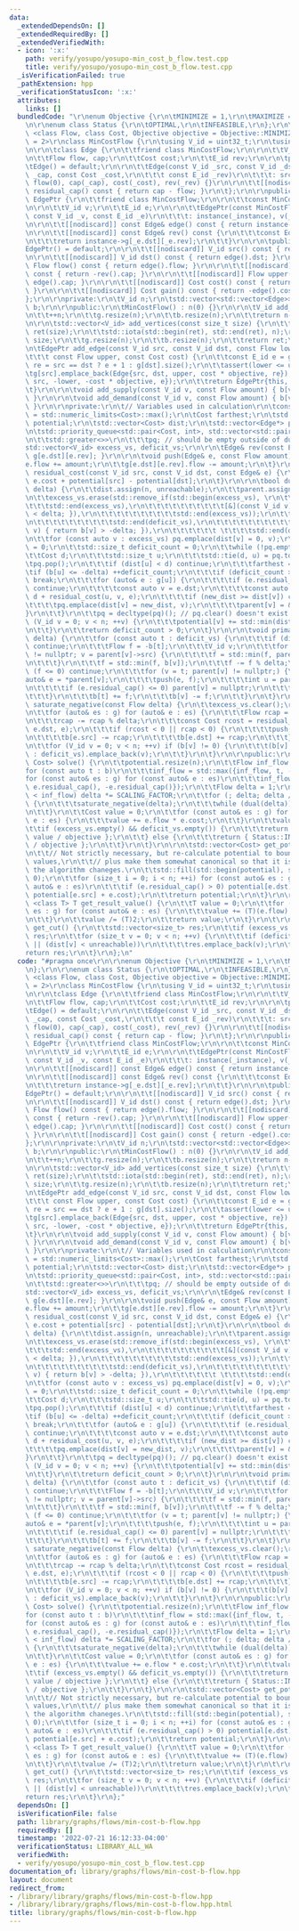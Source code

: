 ```yaml
---
data:
  _extendedDependsOn: []
  _extendedRequiredBy: []
  _extendedVerifiedWith:
  - icon: ':x:'
    path: verify/yosupo/yosupo-min_cost_b_flow.test.cpp
    title: verify/yosupo/yosupo-min_cost_b_flow.test.cpp
  _isVerificationFailed: true
  _pathExtension: hpp
  _verificationStatusIcon: ':x:'
  attributes:
    links: []
  bundledCode: "\r\nenum Objective {\r\n\tMINIMIZE = 1,\r\n\tMAXIMIZE = -1,\r\n};\r\
    \n\r\nenum class Status {\r\n\tOPTIMAL,\r\n\tINFEASIBLE,\r\n};\r\n\r\ntemplate\
    \ <class Flow, class Cost, Objective objective = Objective::MINIMIZE, Flow SCALING_FACTOR\
    \ = 2>\r\nclass MinCostFlow {\r\n\tusing V_id = uint32_t;\r\n\tusing E_id = uint32_t;\r\
    \n\r\n\tclass Edge {\r\n\t\tfriend class MinCostFlow;\r\n\r\n\t\tV_id src, dst;\r\
    \n\t\tFlow flow, cap;\r\n\t\tCost cost;\r\n\t\tE_id rev;\r\n\r\n\tpublic:\r\n\t\
    \tEdge() = default;\r\n\r\n\t\tEdge(const V_id _src, const V_id _dst, const Flow\
    \ _cap, const Cost _cost,\r\n\t\t\t const E_id _rev)\r\n\t\t\t: src(_src), dst(_dst),\
    \ flow(0), cap(_cap), cost(_cost), rev(_rev) {}\r\n\r\n\t\t[[nodiscard]] Flow\
    \ residual_cap() const { return cap - flow; }\r\n\t};\r\n\r\npublic:\r\n\tclass\
    \ EdgePtr {\r\n\t\tfriend class MinCostFlow;\r\n\r\n\t\tconst MinCostFlow* instance;\r\
    \n\r\n\t\tV_id v;\r\n\t\tE_id e;\r\n\r\n\t\tEdgePtr(const MinCostFlow* const _instance,\
    \ const V_id _v, const E_id _e)\r\n\t\t\t: instance(_instance), v(_v), e(_e) {}\r\
    \n\r\n\t\t[[nodiscard]] const Edge& edge() const { return instance->g[v][e]; }\r\
    \n\r\n\t\t[[nodiscard]] const Edge& rev() const {\r\n\t\t\tconst Edge& _e = edge();\r\
    \n\t\t\treturn instance->g[_e.dst][_e.rev];\r\n\t\t}\r\n\r\n\tpublic:\r\n\t\t\
    EdgePtr() = default;\r\n\r\n\t\t[[nodiscard]] V_id src() const { return v; }\r\
    \n\r\n\t\t[[nodiscard]] V_id dst() const { return edge().dst; }\r\n\r\n\t\t[[nodiscard]]\
    \ Flow flow() const { return edge().flow; }\r\n\r\n\t\t[[nodiscard]] Flow lower()\
    \ const { return -rev().cap; }\r\n\r\n\t\t[[nodiscard]] Flow upper() const { return\
    \ edge().cap; }\r\n\r\n\t\t[[nodiscard]] Cost cost() const { return edge().cost;\
    \ }\r\n\r\n\t\t[[nodiscard]] Cost gain() const { return -edge().cost; }\r\n\t\
    };\r\n\r\nprivate:\r\n\tV_id n;\r\n\tstd::vector<std::vector<Edge>> g;\r\n\tstd::vector<Flow>\
    \ b;\r\n\r\npublic:\r\n\tMinCostFlow() : n(0) {}\r\n\r\n\tV_id add_vertex() {\r\
    \n\t\t++n;\r\n\t\tg.resize(n);\r\n\t\tb.resize(n);\r\n\t\treturn n-1;\r\n\t}\r\
    \n\r\n\tstd::vector<V_id> add_vertices(const size_t size) {\r\n\t\tstd::vector<V_id>\
    \ ret(size);\r\n\t\tstd::iota(std::begin(ret), std::end(ret), n);\r\n\t\tn +=\
    \ size;\r\n\t\tg.resize(n);\r\n\t\tb.resize(n);\r\n\t\treturn ret;\r\n\t}\r\n\r\
    \n\tEdgePtr add_edge(const V_id src, const V_id dst, const Flow lower,\r\n\t\t\
    \t\t\t const Flow upper, const Cost cost) {\r\n\t\tconst E_id e = g[src].size(),\
    \ re = src == dst ? e + 1 : g[dst].size();\r\n\t\tassert(lower <= upper);\r\n\t\
    \tg[src].emplace_back(Edge{src, dst, upper, cost * objective, re});\r\n\t\tg[dst].emplace_back(Edge{dst,\
    \ src, -lower, -cost * objective, e});\r\n\t\treturn EdgePtr{this, src, e};\r\n\
    \t}\r\n\r\n\tvoid add_supply(const V_id v, const Flow amount) { b[v] += amount;\
    \ }\r\n\r\n\tvoid add_demand(const V_id v, const Flow amount) { b[v] -= amount;\
    \ }\r\n\r\nprivate:\r\n\t// Variables used in calculation\r\n\tconst Cost unreachable\
    \ = std::numeric_limits<Cost>::max();\r\n\tCost farthest;\r\n\tstd::vector<Cost>\
    \ potential;\r\n\tstd::vector<Cost> dist;\r\n\tstd::vector<Edge*> parent; // out-forest.\r\
    \n\tstd::priority_queue<std::pair<Cost, int>, std::vector<std::pair<Cost, int>>,\r\
    \n\t\tstd::greater<>>\r\n\t\t\tpq; // should be empty outside of dual()\r\n\t\
    std::vector<V_id> excess_vs, deficit_vs;\r\n\r\n\tEdge& rev(const Edge& e) { return\
    \ g[e.dst][e.rev]; }\r\n\r\n\tvoid push(Edge& e, const Flow amount) {\r\n\t\t\
    e.flow += amount;\r\n\t\tg[e.dst][e.rev].flow -= amount;\r\n\t}\r\n\r\n\tCost\
    \ residual_cost(const V_id src, const V_id dst, const Edge& e) {\r\n\t\treturn\
    \ e.cost + potential[src] - potential[dst];\r\n\t}\r\n\r\n\tbool dual(const Flow\
    \ delta) {\r\n\t\tdist.assign(n, unreachable);\r\n\t\tparent.assign(n, nullptr);\r\
    \n\t\texcess_vs.erase(std::remove_if(std::begin(excess_vs), \r\n\t\t\t\t\t\t\t\
    \t\t\tstd::end(excess_vs),\r\n\t\t\t\t\t\t\t\t\t\t[&](const V_id v) { return b[v]\
    \ < delta; }),\r\n\t\t\t\t\t\t\t\t\t\tstd::end(excess_vs));\r\n\t\tdeficit_vs.erase(std::remove_if(std::begin(deficit_vs),\r\
    \n\t\t\t\t\t\t\t\t\t\tstd::end(deficit_vs),\r\n\t\t\t\t\t\t\t\t\t\t[&](const V_id\
    \ v) { return b[v] > -delta; }),\r\n\t\t\t\t\t\t \t\t\t\tstd::end(deficit_vs));\r\
    \n\t\tfor (const auto v : excess_vs) pq.emplace(dist[v] = 0, v);\r\n\t\tfarthest\
    \ = 0;\r\n\t\tstd::size_t deficit_count = 0;\r\n\t\twhile (!pq.empty()) {\r\n\t\
    \t\tCost d;\r\n\t\t\tstd::size_t u;\r\n\t\t\tstd::tie(d, u) = pq.top();\r\n\t\t\
    \tpq.pop();\r\n\t\t\tif (dist[u] < d) continue;\r\n\t\t\tfarthest = d;\r\n\t\t\
    \tif (b[u] <= -delta) ++deficit_count;\r\n\t\t\tif (deficit_count >= deficit_vs.size())\
    \ break;\r\n\t\t\tfor (auto& e : g[u]) {\r\n\t\t\t\tif (e.residual_cap() < delta)\
    \ continue;\r\n\t\t\t\tconst auto v = e.dst;\r\n\t\t\t\tconst auto new_dist =\
    \ d + residual_cost(u, v, e);\r\n\t\t\t\tif (new_dist >= dist[v]) continue;\r\n\
    \t\t\t\tpq.emplace(dist[v] = new_dist, v);\r\n\t\t\t\tparent[v] = &e;\r\n\t\t\t\
    }\r\n\t\t}\r\n\t\tpq = decltype(pq)(); // pq.clear() doesn't exist.\r\n\t\tfor\
    \ (V_id v = 0; v < n; ++v) {\r\n\t\t\tpotential[v] += std::min(dist[v], farthest);\r\
    \n\t\t}\r\n\t\treturn deficit_count > 0;\r\n\t}\r\n\r\n\tvoid primal(const Flow\
    \ delta) {\r\n\t\tfor (const auto t : deficit_vs) {\r\n\t\t\tif (dist[t] > farthest)\
    \ continue;\r\n\t\t\tFlow f = -b[t];\r\n\t\t\tV_id v;\r\n\t\t\tfor (v = t; parent[v]\
    \ != nullptr; v = parent[v]->src) {\r\n\t\t\t\tf = std::min(f, parent[v]->residual_cap());\r\
    \n\t\t\t}\r\n\t\t\tf = std::min(f, b[v]);\r\n\t\t\tf -= f % delta;\r\n\t\t\tif\
    \ (f <= 0) continue;\r\n\t\t\tfor (v = t; parent[v] != nullptr;) {\r\n\t\t\t\t\
    auto& e = *parent[v];\r\n\t\t\t\tpush(e, f);\r\n\t\t\t\tint u = parent[v]->src;\r\
    \n\t\t\t\tif (e.residual_cap() <= 0) parent[v] = nullptr;\r\n\t\t\t\tv = u;\r\n\
    \t\t\t}\r\n\t\t\tb[t] += f;\r\n\t\t\tb[v] -= f;\r\n\t\t}\r\n\t}\r\n\r\n\tvoid\
    \ saturate_negative(const Flow delta) {\r\n\t\texcess_vs.clear();\r\n\t\tdeficit_vs.clear();\r\
    \n\t\tfor (auto& es : g) for (auto& e : es) {\r\n\t\t\tFlow rcap = e.residual_cap();\r\
    \n\t\t\trcap -= rcap % delta;\r\n\t\t\tconst Cost rcost = residual_cost(e.src,\
    \ e.dst, e);\r\n\t\t\tif (rcost < 0 || rcap < 0) {\r\n\t\t\t\tpush(e, rcap);\r\
    \n\t\t\t\tb[e.src] -= rcap;\r\n\t\t\t\tb[e.dst] += rcap;\r\n\t\t\t}\r\n\t\t}\r\
    \n\t\tfor (V_id v = 0; v < n; ++v) if (b[v] != 0) {\r\n\t\t\t(b[v] > 0 ? excess_vs\
    \ : deficit_vs).emplace_back(v);\r\n\t\t}\r\n\t}\r\n\r\npublic:\r\n\tstd::pair<Status,\
    \ Cost> solve() {\r\n\t\tpotential.resize(n);\r\n\t\tFlow inf_flow = 1;\r\n\t\t\
    for (const auto t : b)\r\n\t\t\tinf_flow = std::max({inf_flow, t, -t});\r\n\t\t\
    for (const auto& es : g) for (const auto& e : es)\r\n\t\t\tinf_flow = std::max({inf_flow,\
    \ e.residual_cap(), -e.residual_cap()});\r\n\t\tFlow delta = 1;\r\n\t\twhile (delta\
    \ < inf_flow) delta *= SCALING_FACTOR;\r\n\t\tfor (; delta; delta /= SCALING_FACTOR)\
    \ {\r\n\t\t\tsaturate_negative(delta);\r\n\t\t\twhile (dual(delta)) primal(delta);\r\
    \n\t\t}\r\n\t\tCost value = 0;\r\n\t\tfor (const auto& es : g) for (const auto&\
    \ e : es) {\r\n\t\t\tvalue += e.flow * e.cost;\r\n\t\t}\r\n\t\tvalue /= 2;\r\n\
    \t\tif (excess_vs.empty() && deficit_vs.empty()) {\r\n\t\t\treturn { Status::OPTIMAL,\
    \ value / objective };\r\n\t\t} else {\r\n\t\t\treturn { Status::INFEASIBLE, value\
    \ / objective };\r\n\t\t}\r\n\t}\r\n\r\n\tstd::vector<Cost> get_potential() {\r\
    \n\t\t// Not strictly necessary, but re-calculate potential to bound the potential\
    \ values,\r\n\t\t// plus make them somewhat canonical so that it is robust for\
    \ the algorithm chaneges.\r\n\t\tstd::fill(std::begin(potential), std::end(potential),\
    \ 0);\r\n\t\tfor (size_t i = 0; i < n; ++i) for (const auto& es : g) for (const\
    \ auto& e : es)\r\n\t\t\tif (e.residual_cap() > 0) potential[e.dst] = std::min(potential[e.dst],\
    \ potential[e.src] + e.cost);\r\n\t\treturn potential;\r\n\t}\r\n\r\n\ttemplate\
    \ <class T> T get_result_value() {\r\n\t\tT value = 0;\r\n\t\tfor (const auto&\
    \ es : g) for (const auto& e : es) {\r\n\t\t\tvalue += (T)(e.flow) * (T)(e.cost);\r\
    \n\t\t}\r\n\t\tvalue /= (T)2;\r\n\t\treturn value;\r\n\t}\r\n\t\r\n\tstd::vector<size_t>\
    \ get_cut() {\r\n\t\tstd::vector<size_t> res;\r\n\t\tif (excess_vs.empty()) return\
    \ res;\r\n\t\tfor (size_t v = 0; v < n; ++v) {\r\n\t\t\tif (deficit_vs.empty()\
    \ || (dist[v] < unreachable))\r\n\t\t\t\tres.emplace_back(v);\r\n\t\t}\r\n\t\t\
    return res;\r\n\t}\r\n};\n"
  code: "#pragma once\r\n\r\nenum Objective {\r\n\tMINIMIZE = 1,\r\n\tMAXIMIZE = -1,\r\
    \n};\r\n\r\nenum class Status {\r\n\tOPTIMAL,\r\n\tINFEASIBLE,\r\n};\r\n\r\ntemplate\
    \ <class Flow, class Cost, Objective objective = Objective::MINIMIZE, Flow SCALING_FACTOR\
    \ = 2>\r\nclass MinCostFlow {\r\n\tusing V_id = uint32_t;\r\n\tusing E_id = uint32_t;\r\
    \n\r\n\tclass Edge {\r\n\t\tfriend class MinCostFlow;\r\n\r\n\t\tV_id src, dst;\r\
    \n\t\tFlow flow, cap;\r\n\t\tCost cost;\r\n\t\tE_id rev;\r\n\r\n\tpublic:\r\n\t\
    \tEdge() = default;\r\n\r\n\t\tEdge(const V_id _src, const V_id _dst, const Flow\
    \ _cap, const Cost _cost,\r\n\t\t\t const E_id _rev)\r\n\t\t\t: src(_src), dst(_dst),\
    \ flow(0), cap(_cap), cost(_cost), rev(_rev) {}\r\n\r\n\t\t[[nodiscard]] Flow\
    \ residual_cap() const { return cap - flow; }\r\n\t};\r\n\r\npublic:\r\n\tclass\
    \ EdgePtr {\r\n\t\tfriend class MinCostFlow;\r\n\r\n\t\tconst MinCostFlow* instance;\r\
    \n\r\n\t\tV_id v;\r\n\t\tE_id e;\r\n\r\n\t\tEdgePtr(const MinCostFlow* const _instance,\
    \ const V_id _v, const E_id _e)\r\n\t\t\t: instance(_instance), v(_v), e(_e) {}\r\
    \n\r\n\t\t[[nodiscard]] const Edge& edge() const { return instance->g[v][e]; }\r\
    \n\r\n\t\t[[nodiscard]] const Edge& rev() const {\r\n\t\t\tconst Edge& _e = edge();\r\
    \n\t\t\treturn instance->g[_e.dst][_e.rev];\r\n\t\t}\r\n\r\n\tpublic:\r\n\t\t\
    EdgePtr() = default;\r\n\r\n\t\t[[nodiscard]] V_id src() const { return v; }\r\
    \n\r\n\t\t[[nodiscard]] V_id dst() const { return edge().dst; }\r\n\r\n\t\t[[nodiscard]]\
    \ Flow flow() const { return edge().flow; }\r\n\r\n\t\t[[nodiscard]] Flow lower()\
    \ const { return -rev().cap; }\r\n\r\n\t\t[[nodiscard]] Flow upper() const { return\
    \ edge().cap; }\r\n\r\n\t\t[[nodiscard]] Cost cost() const { return edge().cost;\
    \ }\r\n\r\n\t\t[[nodiscard]] Cost gain() const { return -edge().cost; }\r\n\t\
    };\r\n\r\nprivate:\r\n\tV_id n;\r\n\tstd::vector<std::vector<Edge>> g;\r\n\tstd::vector<Flow>\
    \ b;\r\n\r\npublic:\r\n\tMinCostFlow() : n(0) {}\r\n\r\n\tV_id add_vertex() {\r\
    \n\t\t++n;\r\n\t\tg.resize(n);\r\n\t\tb.resize(n);\r\n\t\treturn n-1;\r\n\t}\r\
    \n\r\n\tstd::vector<V_id> add_vertices(const size_t size) {\r\n\t\tstd::vector<V_id>\
    \ ret(size);\r\n\t\tstd::iota(std::begin(ret), std::end(ret), n);\r\n\t\tn +=\
    \ size;\r\n\t\tg.resize(n);\r\n\t\tb.resize(n);\r\n\t\treturn ret;\r\n\t}\r\n\r\
    \n\tEdgePtr add_edge(const V_id src, const V_id dst, const Flow lower,\r\n\t\t\
    \t\t\t const Flow upper, const Cost cost) {\r\n\t\tconst E_id e = g[src].size(),\
    \ re = src == dst ? e + 1 : g[dst].size();\r\n\t\tassert(lower <= upper);\r\n\t\
    \tg[src].emplace_back(Edge{src, dst, upper, cost * objective, re});\r\n\t\tg[dst].emplace_back(Edge{dst,\
    \ src, -lower, -cost * objective, e});\r\n\t\treturn EdgePtr{this, src, e};\r\n\
    \t}\r\n\r\n\tvoid add_supply(const V_id v, const Flow amount) { b[v] += amount;\
    \ }\r\n\r\n\tvoid add_demand(const V_id v, const Flow amount) { b[v] -= amount;\
    \ }\r\n\r\nprivate:\r\n\t// Variables used in calculation\r\n\tconst Cost unreachable\
    \ = std::numeric_limits<Cost>::max();\r\n\tCost farthest;\r\n\tstd::vector<Cost>\
    \ potential;\r\n\tstd::vector<Cost> dist;\r\n\tstd::vector<Edge*> parent; // out-forest.\r\
    \n\tstd::priority_queue<std::pair<Cost, int>, std::vector<std::pair<Cost, int>>,\r\
    \n\t\tstd::greater<>>\r\n\t\t\tpq; // should be empty outside of dual()\r\n\t\
    std::vector<V_id> excess_vs, deficit_vs;\r\n\r\n\tEdge& rev(const Edge& e) { return\
    \ g[e.dst][e.rev]; }\r\n\r\n\tvoid push(Edge& e, const Flow amount) {\r\n\t\t\
    e.flow += amount;\r\n\t\tg[e.dst][e.rev].flow -= amount;\r\n\t}\r\n\r\n\tCost\
    \ residual_cost(const V_id src, const V_id dst, const Edge& e) {\r\n\t\treturn\
    \ e.cost + potential[src] - potential[dst];\r\n\t}\r\n\r\n\tbool dual(const Flow\
    \ delta) {\r\n\t\tdist.assign(n, unreachable);\r\n\t\tparent.assign(n, nullptr);\r\
    \n\t\texcess_vs.erase(std::remove_if(std::begin(excess_vs), \r\n\t\t\t\t\t\t\t\
    \t\t\tstd::end(excess_vs),\r\n\t\t\t\t\t\t\t\t\t\t[&](const V_id v) { return b[v]\
    \ < delta; }),\r\n\t\t\t\t\t\t\t\t\t\tstd::end(excess_vs));\r\n\t\tdeficit_vs.erase(std::remove_if(std::begin(deficit_vs),\r\
    \n\t\t\t\t\t\t\t\t\t\tstd::end(deficit_vs),\r\n\t\t\t\t\t\t\t\t\t\t[&](const V_id\
    \ v) { return b[v] > -delta; }),\r\n\t\t\t\t\t\t \t\t\t\tstd::end(deficit_vs));\r\
    \n\t\tfor (const auto v : excess_vs) pq.emplace(dist[v] = 0, v);\r\n\t\tfarthest\
    \ = 0;\r\n\t\tstd::size_t deficit_count = 0;\r\n\t\twhile (!pq.empty()) {\r\n\t\
    \t\tCost d;\r\n\t\t\tstd::size_t u;\r\n\t\t\tstd::tie(d, u) = pq.top();\r\n\t\t\
    \tpq.pop();\r\n\t\t\tif (dist[u] < d) continue;\r\n\t\t\tfarthest = d;\r\n\t\t\
    \tif (b[u] <= -delta) ++deficit_count;\r\n\t\t\tif (deficit_count >= deficit_vs.size())\
    \ break;\r\n\t\t\tfor (auto& e : g[u]) {\r\n\t\t\t\tif (e.residual_cap() < delta)\
    \ continue;\r\n\t\t\t\tconst auto v = e.dst;\r\n\t\t\t\tconst auto new_dist =\
    \ d + residual_cost(u, v, e);\r\n\t\t\t\tif (new_dist >= dist[v]) continue;\r\n\
    \t\t\t\tpq.emplace(dist[v] = new_dist, v);\r\n\t\t\t\tparent[v] = &e;\r\n\t\t\t\
    }\r\n\t\t}\r\n\t\tpq = decltype(pq)(); // pq.clear() doesn't exist.\r\n\t\tfor\
    \ (V_id v = 0; v < n; ++v) {\r\n\t\t\tpotential[v] += std::min(dist[v], farthest);\r\
    \n\t\t}\r\n\t\treturn deficit_count > 0;\r\n\t}\r\n\r\n\tvoid primal(const Flow\
    \ delta) {\r\n\t\tfor (const auto t : deficit_vs) {\r\n\t\t\tif (dist[t] > farthest)\
    \ continue;\r\n\t\t\tFlow f = -b[t];\r\n\t\t\tV_id v;\r\n\t\t\tfor (v = t; parent[v]\
    \ != nullptr; v = parent[v]->src) {\r\n\t\t\t\tf = std::min(f, parent[v]->residual_cap());\r\
    \n\t\t\t}\r\n\t\t\tf = std::min(f, b[v]);\r\n\t\t\tf -= f % delta;\r\n\t\t\tif\
    \ (f <= 0) continue;\r\n\t\t\tfor (v = t; parent[v] != nullptr;) {\r\n\t\t\t\t\
    auto& e = *parent[v];\r\n\t\t\t\tpush(e, f);\r\n\t\t\t\tint u = parent[v]->src;\r\
    \n\t\t\t\tif (e.residual_cap() <= 0) parent[v] = nullptr;\r\n\t\t\t\tv = u;\r\n\
    \t\t\t}\r\n\t\t\tb[t] += f;\r\n\t\t\tb[v] -= f;\r\n\t\t}\r\n\t}\r\n\r\n\tvoid\
    \ saturate_negative(const Flow delta) {\r\n\t\texcess_vs.clear();\r\n\t\tdeficit_vs.clear();\r\
    \n\t\tfor (auto& es : g) for (auto& e : es) {\r\n\t\t\tFlow rcap = e.residual_cap();\r\
    \n\t\t\trcap -= rcap % delta;\r\n\t\t\tconst Cost rcost = residual_cost(e.src,\
    \ e.dst, e);\r\n\t\t\tif (rcost < 0 || rcap < 0) {\r\n\t\t\t\tpush(e, rcap);\r\
    \n\t\t\t\tb[e.src] -= rcap;\r\n\t\t\t\tb[e.dst] += rcap;\r\n\t\t\t}\r\n\t\t}\r\
    \n\t\tfor (V_id v = 0; v < n; ++v) if (b[v] != 0) {\r\n\t\t\t(b[v] > 0 ? excess_vs\
    \ : deficit_vs).emplace_back(v);\r\n\t\t}\r\n\t}\r\n\r\npublic:\r\n\tstd::pair<Status,\
    \ Cost> solve() {\r\n\t\tpotential.resize(n);\r\n\t\tFlow inf_flow = 1;\r\n\t\t\
    for (const auto t : b)\r\n\t\t\tinf_flow = std::max({inf_flow, t, -t});\r\n\t\t\
    for (const auto& es : g) for (const auto& e : es)\r\n\t\t\tinf_flow = std::max({inf_flow,\
    \ e.residual_cap(), -e.residual_cap()});\r\n\t\tFlow delta = 1;\r\n\t\twhile (delta\
    \ < inf_flow) delta *= SCALING_FACTOR;\r\n\t\tfor (; delta; delta /= SCALING_FACTOR)\
    \ {\r\n\t\t\tsaturate_negative(delta);\r\n\t\t\twhile (dual(delta)) primal(delta);\r\
    \n\t\t}\r\n\t\tCost value = 0;\r\n\t\tfor (const auto& es : g) for (const auto&\
    \ e : es) {\r\n\t\t\tvalue += e.flow * e.cost;\r\n\t\t}\r\n\t\tvalue /= 2;\r\n\
    \t\tif (excess_vs.empty() && deficit_vs.empty()) {\r\n\t\t\treturn { Status::OPTIMAL,\
    \ value / objective };\r\n\t\t} else {\r\n\t\t\treturn { Status::INFEASIBLE, value\
    \ / objective };\r\n\t\t}\r\n\t}\r\n\r\n\tstd::vector<Cost> get_potential() {\r\
    \n\t\t// Not strictly necessary, but re-calculate potential to bound the potential\
    \ values,\r\n\t\t// plus make them somewhat canonical so that it is robust for\
    \ the algorithm chaneges.\r\n\t\tstd::fill(std::begin(potential), std::end(potential),\
    \ 0);\r\n\t\tfor (size_t i = 0; i < n; ++i) for (const auto& es : g) for (const\
    \ auto& e : es)\r\n\t\t\tif (e.residual_cap() > 0) potential[e.dst] = std::min(potential[e.dst],\
    \ potential[e.src] + e.cost);\r\n\t\treturn potential;\r\n\t}\r\n\r\n\ttemplate\
    \ <class T> T get_result_value() {\r\n\t\tT value = 0;\r\n\t\tfor (const auto&\
    \ es : g) for (const auto& e : es) {\r\n\t\t\tvalue += (T)(e.flow) * (T)(e.cost);\r\
    \n\t\t}\r\n\t\tvalue /= (T)2;\r\n\t\treturn value;\r\n\t}\r\n\t\r\n\tstd::vector<size_t>\
    \ get_cut() {\r\n\t\tstd::vector<size_t> res;\r\n\t\tif (excess_vs.empty()) return\
    \ res;\r\n\t\tfor (size_t v = 0; v < n; ++v) {\r\n\t\t\tif (deficit_vs.empty()\
    \ || (dist[v] < unreachable))\r\n\t\t\t\tres.emplace_back(v);\r\n\t\t}\r\n\t\t\
    return res;\r\n\t}\r\n};"
  dependsOn: []
  isVerificationFile: false
  path: library/graphs/flows/min-cost-b-flow.hpp
  requiredBy: []
  timestamp: '2022-07-21 16:12:33-04:00'
  verificationStatus: LIBRARY_ALL_WA
  verifiedWith:
  - verify/yosupo/yosupo-min_cost_b_flow.test.cpp
documentation_of: library/graphs/flows/min-cost-b-flow.hpp
layout: document
redirect_from:
- /library/library/graphs/flows/min-cost-b-flow.hpp
- /library/library/graphs/flows/min-cost-b-flow.hpp.html
title: library/graphs/flows/min-cost-b-flow.hpp
---
```

